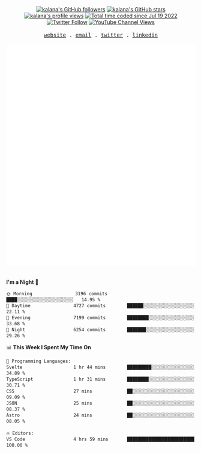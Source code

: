 <div align="center">
<a title="kalana's GitHub followers " href="https://github.com/kalanakt" ><img src="https://img.shields.io/github/followers/kalanakt?style=social" alt="kalana's GitHub followers"></a>
<a title="GitHub stars " href="https://github.com/kalanakt" ><img src="https://img.shields.io/github/stars/kalanakt?style=social" alt="kalana's GitHub stars "></a>
<a title="kalana's profile views " href="https://github.com/kalanakt" ><img src="https://komarev.com/ghpvc/?username=kalanakt&label=Profile%20views" alt="kalana's profile views"></a>
<a title="kalana's wakatime stats" href="https://wakatime.com/@02730fe5-73e8-4bcc-8539-6b00eeae1e15"><img src="https://wakatime.com/badge/user/02730fe5-73e8-4bcc-8539-6b00eeae1e15.svg" alt="Total time coded since Jul 19 2022" /></a>
<a title="Twitter Follow" href="https://twitter.com/intent/follow?screen_name=DevVibeX" ><img alt="Twitter Follow" src="https://img.shields.io/twitter/follow/DevVibeX?label=follow&style=social"></a>
<a title="YouTube Channel Views" href="https://bit.ly/iamktyoutube" ><img alt="YouTube Channel Views" src="https://img.shields.io/youtube/channel/views/UC6LqyY4t6lYLBb1iQxxiL3Q?style=social"></a>
</div>

<br />

<div align="center">
  <samp>
    <a href="https://www.kalanakt.cc/">website</a> .
    <a href="mailto:e19198@eng.pdn.ac.lk">email</a> .
    <a href="https://twitter.com/intent/follow?screen_name=DevVibeX">twitter</a> .
    <a href="https://www.linkedin.com/in/kalanakt">linkedin</a>
  </samp>
</div>

<br />

<div align="center">
  <img src="https://github.com/kalanakt/kalanakt/blob/main/generated/overview.svg#gh-dark-mode-only" alt="kalanakt's GitHub Statistics Card" title="kalanakt's GitHub Statistics"/>
  <img src="https://github.com/kalanakt/kalanakt/blob/main/generated/languages.svg#gh-dark-mode-only" alt="kalanakt's Used Languages Card" title="kalanakt's Used Languages"/>
</div>

<br />

<!--START_SECTION:waka-->
**I'm a Night 🦉** 

```text
🌞 Morning                3196 commits        ████░░░░░░░░░░░░░░░░░░░░░   14.95 % 
🌆 Daytime                4727 commits        ██████░░░░░░░░░░░░░░░░░░░   22.11 % 
🌃 Evening                7199 commits        ████████░░░░░░░░░░░░░░░░░   33.68 % 
🌙 Night                  6254 commits        ███████░░░░░░░░░░░░░░░░░░   29.26 % 
```


📊 **This Week I Spent My Time On** 

```text
💬 Programming Languages: 
Svelte                   1 hr 44 mins        █████████░░░░░░░░░░░░░░░░   34.89 % 
TypeScript               1 hr 31 mins        ████████░░░░░░░░░░░░░░░░░   30.71 % 
CSS                      27 mins             ██░░░░░░░░░░░░░░░░░░░░░░░   09.09 % 
JSON                     25 mins             ██░░░░░░░░░░░░░░░░░░░░░░░   08.37 % 
Astro                    24 mins             ██░░░░░░░░░░░░░░░░░░░░░░░   08.05 % 

🔥 Editors: 
VS Code                  4 hrs 59 mins       █████████████████████████   100.00 % 
```


<!--END_SECTION:waka-->
